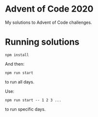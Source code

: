 # Advent of Code 2020

My solutions to Advent of Code challenges.

# Running solutions

```
npm install
```

And then:
```
npm run start
```
to run all days.

Use:
```
npm run start -- 1 2 3 ...
```
to run specific days.